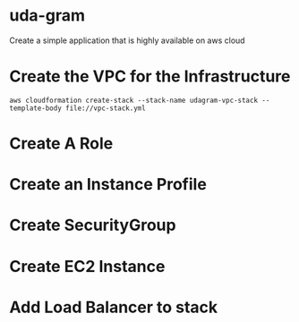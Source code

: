 # uda-gram

Create a simple application that is highly available on aws cloud

# Create the VPC for the Infrastructure

```
aws cloudformation create-stack --stack-name udagram-vpc-stack --template-body file://vpc-stack.yml

```

# Create A Role

# Create an Instance Profile

# Create SecurityGroup

# Create EC2 Instance

# Add Load Balancer to stack